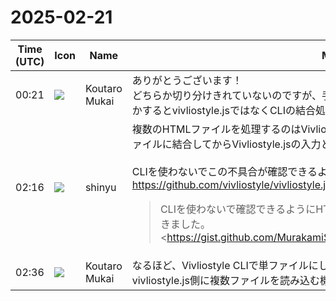 # 2025-02-21

|Time (UTC)|Icon|Name|Message|
|---|---|---|---|
|00:21|![](https://avatars.slack-edge.com/2023-11-11/6180804843906_ec36242e3b721d6c30e9_72.png)|Koutaro Mukai|ありがとうございます！<br>どちらか切り分けきれていないのですが、手動で結合した場合には発生しないことから、もしかするとvivliostyle.jsではなくCLIの結合処理に原因があるかもしれないと考えています。|
|02:16|![](https://avatars.slack-edge.com/2018-04-27/354445776386_e258f5ed5ba887b08668_72.jpg)|shinyu|複数のHTMLファイルを処理するのはVivliostyle.jsの機能なので、あらかじめ１つのHTMLファイルに結合してからVivliostyle.jsの入力とするのでは結果が変わります。<br><br>CLIを使わないでこの不具合が確認できるようにしました：<br><https://github.com/vivliostyle/vivliostyle.js/issues/1450#issuecomment-2673178624><br><blockquote>CLIを使わないで確認できるようにHTMLに変換済みのテストデータをGitHub Gistに置きました。  <br><https://gist.github.com/MurakamiShinyu/7f96d2bd52e9335b1eb98fdbe88273b8|https://gist.github.com/MurakamiShinyu/7f96d2bd52e9335b1eb98fdbe88273b8><br>Test with Vivliostyle Viewer v2.31.0:  <br><https://vivliostyle.github.io/viewer/v2.31.0/#src=https://gist.githubusercontent.com/MurakamiShinyu/7f96d2bd52e9335b1eb98fdbe88273b8/raw/publication.json|https://vivliostyle.github.io/viewer/v2.31.0/#src=https://gist.githubusercontent.com/MurakamiShinyu/7f96d2bd52e9335b1eb98fdbe88273b8/raw/publication.json></blockquote>|
|02:36|![](https://avatars.slack-edge.com/2023-11-11/6180804843906_ec36242e3b721d6c30e9_72.png)|Koutaro Mukai|なるほど、Vivliostyle CLIで単ファイルにしてvivliostyle.jsに読み込んでいるのではなく、vivliostyle.js側に複数ファイルを読み込む機能があるんですね。|
